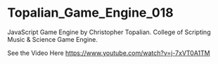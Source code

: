 # Topalian_Game_Engine_018
JavaScript Game Engine by Christopher Topalian. College of Scripting Music &amp; Science Game Engine.

See the Video Here https://www.youtube.com/watch?v=j-7xVT0A1TM
